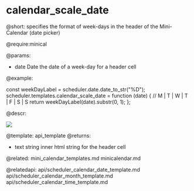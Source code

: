 calendar_scale_date
=============

@short: specifies the format of week-days in the header of the Mini-Calendar (date picker)
	

@require:minical

@params:
- date	Date	the date of a week-day for a header cell


@example:

const weekDayLabel = scheduler.date.date_to_str("%D");
scheduler.templates.calendar_scale_date = function (date) {
	// M | T | W | T | F | S | S
	return weekDayLabel(date).substr(0, 1);
};

@descr:

<img src="api/mini_calendar_templates.png"/>

@template:	api_template
@returns:
- text    string     inner html string for the header cell

@related:
	mini_calendar_templates.md
	minicalendar.md

@relatedapi:
	api/scheduler_calendar_date_template.md
	api/scheduler_calendar_month_template.md
	api/scheduler_calendar_time_template.md